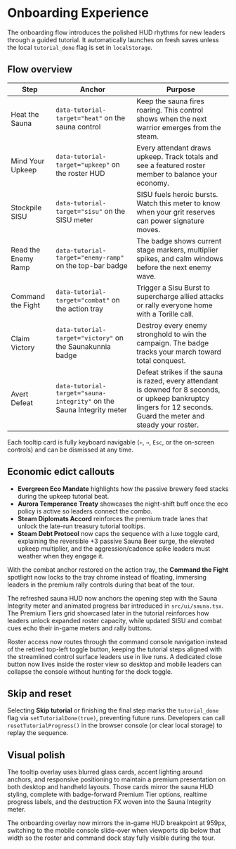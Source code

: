 # Onboarding Experience

The onboarding flow introduces the polished HUD rhythms for new leaders through a guided tutorial. It automatically launches on fresh saves unless the local `tutorial_done` flag is set in `localStorage`.

## Flow overview

| Step | Anchor | Purpose |
| --- | --- | --- |
| Heat the Sauna | `data-tutorial-target="heat"` on the sauna control | Keep the sauna fires roaring. This control shows when the next warrior emerges from the steam. |
| Mind Your Upkeep | `data-tutorial-target="upkeep"` on the roster HUD | Every attendant draws upkeep. Track totals and see a featured roster member to balance your economy. |
| Stockpile SISU | `data-tutorial-target="sisu"` on the SISU meter | SISU fuels heroic bursts. Watch this meter to know when your grit reserves can power signature moves. |
| Read the Enemy Ramp | `data-tutorial-target="enemy-ramp"` on the top-bar badge | The badge shows current stage markers, multiplier spikes, and calm windows before the next enemy wave. |
| Command the Fight | `data-tutorial-target="combat"` on the action tray | Trigger a Sisu Burst to supercharge allied attacks or rally everyone home with a Torille call. |
| Claim Victory | `data-tutorial-target="victory"` on the Saunakunnia badge | Destroy every enemy stronghold to win the campaign. The badge tracks your march toward total conquest. |
| Avert Defeat | `data-tutorial-target="sauna-integrity"` on the Sauna Integrity meter | Defeat strikes if the sauna is razed, every attendant is downed for 8 seconds, or upkeep bankruptcy lingers for 12 seconds. Guard the meter and steady your roster. |

Each tooltip card is fully keyboard navigable (`←`, `→`, `Esc`, or the on-screen controls) and can be dismissed at any time.

## Economic edict callouts

- **Evergreen Eco Mandate** highlights how the passive brewery feed stacks during
  the upkeep tutorial beat.
- **Aurora Temperance Treaty** showcases the night-shift buff once the eco
  policy is active so leaders connect the combo.
- **Steam Diplomats Accord** reinforces the premium trade lanes that unlock the
  late-run treasury tutorial tooltips.
- **Steam Debt Protocol** now caps the sequence with a luxe toggle card,
  explaining the reversible +3 passive Sauna Beer surge, the elevated upkeep
  multiplier, and the aggression/cadence spike leaders must weather when they
  engage it.

With the combat anchor restored on the action tray, the **Command the Fight** spotlight now locks to the tray chrome instead of floating, immersing leaders in the premium rally controls during that beat of the tour.

The refreshed sauna HUD now anchors the opening step with the Sauna Integrity meter and animated progress bar introduced in `src/ui/sauna.tsx`. The Premium Tiers grid showcased later in the tutorial reinforces how leaders unlock expanded roster capacity, while updated SISU and combat cues echo their in-game meters and rally buttons.

Roster access now routes through the command console navigation instead of the retired top-left toggle button, keeping the tutorial steps aligned with the streamlined control surface leaders use in live runs. A dedicated close button now lives inside the roster view so desktop and mobile leaders can collapse the console without hunting for the dock toggle.

## Skip and reset

Selecting **Skip tutorial** or finishing the final step marks the `tutorial_done` flag via `setTutorialDone(true)`, preventing future runs. Developers can call `resetTutorialProgress()` in the browser console (or clear local storage) to replay the sequence.

## Visual polish

The tooltip overlay uses blurred glass cards, accent lighting around anchors, and responsive positioning to maintain a premium presentation on both desktop and handheld layouts. Those cards mirror the sauna HUD styling, complete with badge-forward Premium Tier options, realtime progress labels, and the destruction FX woven into the Sauna Integrity meter.

The onboarding overlay now mirrors the in-game HUD breakpoint at 959px, switching to the mobile console slide-over when viewports dip below that width so the roster and command dock stay fully visible during the tour.
